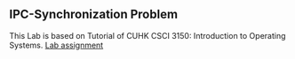## IPC-Synchronization Problem
This Lab is based on Tutorial of CUHK CSCI 3150: Introduction to Operating Systems.
[Lab assignment](https://calvinkam.github.io/csci3150-Fall17-lab-synchronization/)


